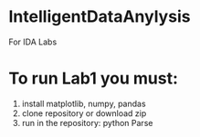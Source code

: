 # IntelligentDataAnylysis
For IDA Labs
# To run Lab1 you must: 
1. install matplotlib, numpy, pandas
2. clone repository or download zip
3. run in the repository: python Parse
